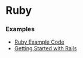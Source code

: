 
# Ruby

### Examples
* [Ruby Example Code](http://sandbox.mc.edu/~bennet/ruby/code/index.html)
* [Getting Started with Rails](http://guides.rubyonrails.org/getting_started.html)

